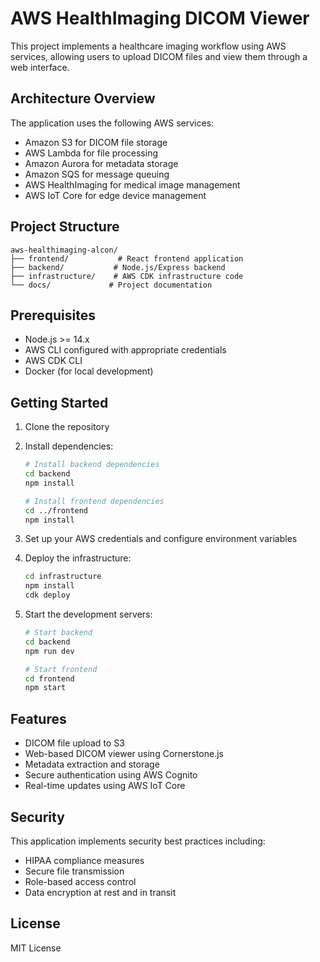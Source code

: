 # AWS HealthImaging DICOM Viewer

This project implements a healthcare imaging workflow using AWS services, allowing users to upload DICOM files and view them through a web interface.

## Architecture Overview

The application uses the following AWS services:
- Amazon S3 for DICOM file storage
- AWS Lambda for file processing
- Amazon Aurora for metadata storage
- Amazon SQS for message queuing
- AWS HealthImaging for medical image management
- AWS IoT Core for edge device management

## Project Structure

```
aws-healthimaging-alcon/
├── frontend/           # React frontend application
├── backend/           # Node.js/Express backend
├── infrastructure/    # AWS CDK infrastructure code
└── docs/             # Project documentation
```

## Prerequisites

- Node.js >= 14.x
- AWS CLI configured with appropriate credentials
- AWS CDK CLI
- Docker (for local development)

## Getting Started

1. Clone the repository
2. Install dependencies:
   ```bash
   # Install backend dependencies
   cd backend
   npm install

   # Install frontend dependencies
   cd ../frontend
   npm install
   ```

3. Set up your AWS credentials and configure environment variables

4. Deploy the infrastructure:
   ```bash
   cd infrastructure
   npm install
   cdk deploy
   ```

5. Start the development servers:
   ```bash
   # Start backend
   cd backend
   npm run dev

   # Start frontend
   cd frontend
   npm start
   ```

## Features

- DICOM file upload to S3
- Web-based DICOM viewer using Cornerstone.js
- Metadata extraction and storage
- Secure authentication using AWS Cognito
- Real-time updates using AWS IoT Core

## Security

This application implements security best practices including:
- HIPAA compliance measures
- Secure file transmission
- Role-based access control
- Data encryption at rest and in transit

## License

MIT License 